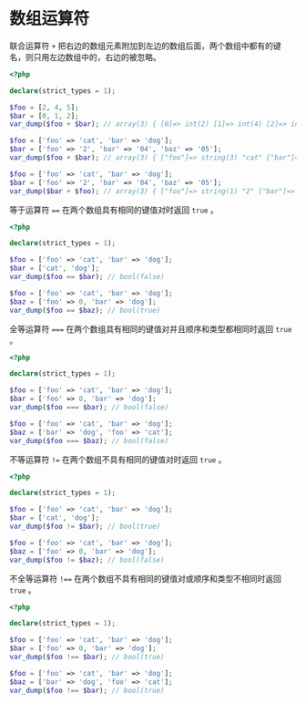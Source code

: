 # 数组运算符

联合运算符 `+` 把右边的数组元素附加到左边的数组后面，两个数组中都有的键名，则只用左边数组中的，右边的被忽略。

```php
<?php

declare(strict_types = 1);

$foo = [2, 4, 5];
$bar = [0, 1, 2];
var_dump($foo + $bar); // array(3) { [0]=> int(2) [1]=> int(4) [2]=> int(5) }

$foo = ['foo' => 'cat', 'bar' => 'dog'];
$bar = ['foo' => '2', 'bar' => '04', 'baz' => '05'];
var_dump($foo + $bar); // array(3) { ["foo"]=> string(3) "cat" ["bar"]=> string(3) "dog" ["baz"]=> string(2) "05" }

$foo = ['foo' => 'cat', 'bar' => 'dog'];
$bar = ['foo' => '2', 'bar' => '04', 'baz' => '05'];
var_dump($bar + $foo); // array(3) { ["foo"]=> string(1) "2" ["bar"]=> string(2) "04" ["baz"]=> string(2) "05" }

```

等于运算符 `==` 在两个数组具有相同的键值对时返回 `true` 。

```php
<?php

declare(strict_types = 1);

$foo = ['foo' => 'cat', 'bar' => 'dog'];
$bar = ['cat', 'dog'];
var_dump($foo == $bar); // bool(false)

$foo = ['foo' => 'cat', 'bar' => 'dog'];
$baz = ['foo' => 0, 'bar' => 'dog'];
var_dump($foo == $baz); // bool(true)

```

全等运算符 `===` 在两个数组具有相同的键值对并且顺序和类型都相同时返回 `true` 。

```php
<?php

declare(strict_types = 1);

$foo = ['foo' => 'cat', 'bar' => 'dog'];
$bar = ['foo' => 0, 'bar' => 'dog'];
var_dump($foo === $bar); // bool(false)

$foo = ['foo' => 'cat', 'bar' => 'dog'];
$baz = ['bar' => 'dog', 'foo' => 'cat'];
var_dump($foo === $baz); // bool(false)

```

不等运算符 `!=` 在两个数组不具有相同的键值对时返回 `true` 。

```php
<?php

declare(strict_types = 1);

$foo = ['foo' => 'cat', 'bar' => 'dog'];
$bar = ['cat', 'dog'];
var_dump($foo != $bar); // bool(true)

$foo = ['foo' => 'cat', 'bar' => 'dog'];
$baz = ['foo' => 0, 'bar' => 'dog'];
var_dump($foo != $baz); // bool(false)

```

不全等运算符 `!==` 在两个数组不具有相同的键值对或顺序和类型不相同时返回 `true` 。

```php
<?php

declare(strict_types = 1);

$foo = ['foo' => 'cat', 'bar' => 'dog'];
$bar = ['foo' => 0, 'bar' => 'dog'];
var_dump($foo !== $bar); // bool(true)

$foo = ['foo' => 'cat', 'bar' => 'dog'];
$baz = ['bar' => 'dog', 'foo' => 'cat'];
var_dump($foo !== $bar); // bool(true)

```


